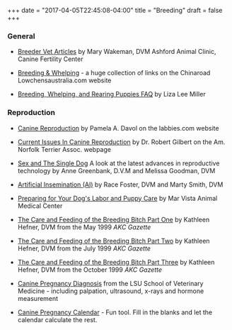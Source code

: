 +++
date = "2017-04-05T22:45:08-04:00"
title = "Breeding"
draft = false
+++

<div class="heading mb-small">
<h3>General</h3>
</div>

- [Breeder Vet Articles](http://www.showdogsupersite.com/featx.html#bvet) by Mary Wakeman, DVM Ashford Animal Clinic, Canine Fertility Center

- [Breeding & Whelping](http://www.lowchensaustralia.com/breeding.htm) - a huge collection of links on the Chinaroad Lowchensaustralia.com website

- [Breeding, Whelping, and Rearing Puppies FAQ](http://www.faqs.org/faqs/dogs-faq/medical-info/whelping/) by Liza Lee Miller

<div class="heading mb-small">
<h3>Reproduction</h3>
</div>

- [Canine Reproduction](http://www.labbies.com/canine_reproduction_table_of_con.htm) by Pamela A. Davol on the labbies.com website

- [Current Issues In Canine Reproduction](http://www.norfolkterrier.org/articles_a-e/currentissuesinreproduction01.html) by Dr. Robert Gilbert on the Am. Norfolk Terrier Assoc. webpage

- [Sex and The Single Dog](http://www.dogsincanada.com/features/features/sexsingle.html)  A look at the latest advances in reproductive technology by Anne Greenbank, D.V.M and Melissa Goodman, DVM

- [Artificial Insemination (AI)](http://www.peteducation.com/article.cfm?cls=2&cat=1554&articleid=890) by Race Foster, DVM and Marty Smith, DVM

- [Preparing for Your Dog\'s Labor and Puppy Care](http://www.marvistavet.com/html/giving_birth_to_puppies.html) by Mar Vista Animal Medical Center

- [The Care and Feeding of the Breeding Bitch Part One](http://www.akc.org/breeders/resp_breeding/Articles/careandfeeding.cfm) by Kathleen Hefner, DVM from the May 1999 *AKC Gazette*

- [The Care and Feeding of the Breeding Bitch Part Two](http://www.akc.org/breeders/resp_breeding/Articles/careandfeeding2.cfm) by Kathleen Hefner, DVM from the July 1999 *AKC Gazette*

- [The Care and Feeding of the Breeding Bitch Part Three](http://www.akc.org/breeders/resp_breeding/Articles/careandfeeding3.cfm) by Kathleen Hefner, DVM from the October 1999 *AKC Gazette*

- [Canine Pregnancy Diagnosis](http://www.vetmed.lsu.edu/eiltslotus/theriogenology-5361/ultrasound.htm) from the LSU School of Veterinary Medicine - including palpation, ultrasound, x-rays and hormone measurement

- [Canine Pregnancy Calendar](http://www.debbiejensen.com/date.html) - Fun tool. Fill in the blanks and let the calendar calculate the rest.
